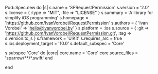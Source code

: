 Pod::Spec.new do |s|
  s.name = 'SPRequestPermission'
  s.version = '2.0'
  s.license = { :type => "MIT", :file => "LICENSE" }
  s.summary = 'A library for simplify iOS programming'
  s.homepage = 'https://github.com/IvanVorobei/RequestPermission'
  s.authors = { 'Ivan Vorobei' => 'hello@ivanvorobei.by' }
  s.platform = :ios 
  s.source = { :git => 'https://github.com/IvanVorobei/RequestPermission.git', :tag => s.version.to_s }
  s.framework = 'UIKit'
  s.requires_arc = true
  s.ios.deployment_target = '10.0'
  s.default_subspec = 'Core'

  s.subspec 'Core' do |core|
    core.name = 'Core'
    core.source_files = 'sparrow/**/*.swift'
  end

end